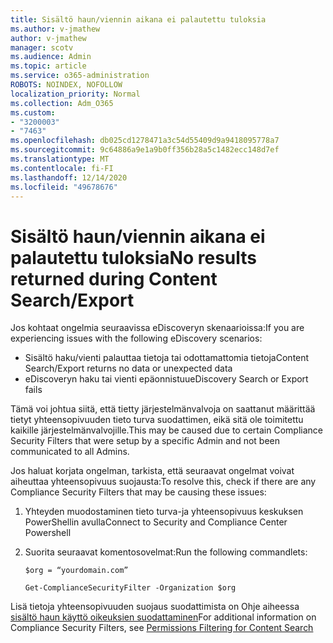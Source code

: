 ```yaml
---
title: Sisältö haun/viennin aikana ei palautettu tuloksia
ms.author: v-jmathew
author: v-jmathew
manager: scotv
ms.audience: Admin
ms.topic: article
ms.service: o365-administration
ROBOTS: NOINDEX, NOFOLLOW
localization_priority: Normal
ms.collection: Adm_O365
ms.custom:
- "3200003"
- "7463"
ms.openlocfilehash: db025cd1278471a3c54d55409d9a9418095778a7
ms.sourcegitcommit: 9c64886a9e1a9b0ff356b28a5c1482ecc148d7ef
ms.translationtype: MT
ms.contentlocale: fi-FI
ms.lasthandoff: 12/14/2020
ms.locfileid: "49678676"
---
```

# <a name="no-results-returned-during-content-searchexport"></a><span data-ttu-id="5a466-102">Sisältö haun/viennin aikana ei palautettu tuloksia</span><span class="sxs-lookup"><span data-stu-id="5a466-102">No results returned during Content Search/Export</span></span>

<span data-ttu-id="5a466-103">Jos kohtaat ongelmia seuraavissa eDiscoveryn skenaarioissa:</span><span class="sxs-lookup"><span data-stu-id="5a466-103">If you are experiencing issues with the following eDiscovery scenarios:</span></span>

- <span data-ttu-id="5a466-104">Sisältö haku/vienti palauttaa tietoja tai odottamattomia tietoja</span><span class="sxs-lookup"><span data-stu-id="5a466-104">Content Search/Export returns no data or unexpected data</span></span>
- <span data-ttu-id="5a466-105">eDiscoveryn haku tai vienti epäonnistuu</span><span class="sxs-lookup"><span data-stu-id="5a466-105">eDiscovery Search or Export fails</span></span>

<span data-ttu-id="5a466-106">Tämä voi johtua siitä, että tietty järjestelmänvalvoja on saattanut määrittää tietyt yhteensopivuuden tieto turva suodattimen, eikä sitä ole toimitettu kaikille järjestelmänvalvojille.</span><span class="sxs-lookup"><span data-stu-id="5a466-106">This may be caused due to certain Compliance Security Filters that were setup by a specific Admin and not been communicated to all Admins.</span></span>

<span data-ttu-id="5a466-107">Jos haluat korjata ongelman, tarkista, että seuraavat ongelmat voivat aiheuttaa yhteensopivuus suojausta:</span><span class="sxs-lookup"><span data-stu-id="5a466-107">To resolve this, check if there are any Compliance Security Filters that may be causing these issues:</span></span>

1. <span data-ttu-id="5a466-108">Yhteyden muodostaminen tieto turva-ja yhteensopivuus keskuksen PowerShellin avulla</span><span class="sxs-lookup"><span data-stu-id="5a466-108">Connect to Security and Compliance Center Powershell</span></span>
2. <span data-ttu-id="5a466-109">Suorita seuraavat komentosovelmat:</span><span class="sxs-lookup"><span data-stu-id="5a466-109">Run the following commandlets:</span></span>

    `$org = “yourdomain.com”`

    `Get-ComplianceSecurityFilter -Organization $org`

<span data-ttu-id="5a466-110">Lisä tietoja yhteensopivuuden suojaus suodattimista on Ohje aiheessa [sisältö haun käyttö oikeuksien suodattaminen](https://docs.microsoft.com/microsoft-365/compliance/permissions-filtering-for-content-search)</span><span class="sxs-lookup"><span data-stu-id="5a466-110">For additional information on Compliance Security Filters, see [Permissions Filtering for Content Search](https://docs.microsoft.com/microsoft-365/compliance/permissions-filtering-for-content-search)</span></span>
